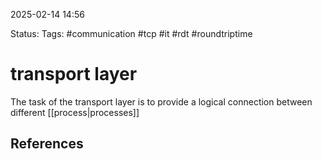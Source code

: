 2025-02-14 14:56

Status:
Tags: #communication #tcp #it #rdt #roundtriptime 

# transport layer

The task of the transport layer is to provide a logical connection between different [[process|processes]] 


## References